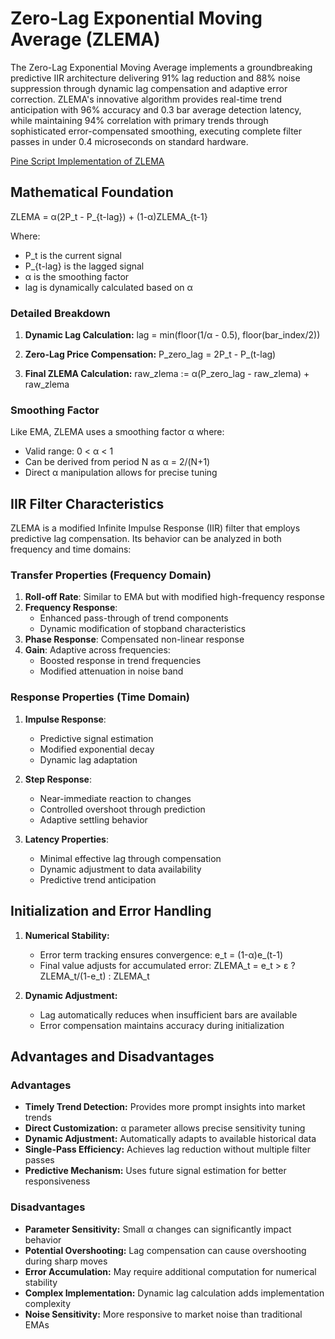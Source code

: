 # Zero-Lag Exponential Moving Average (ZLEMA)

The Zero-Lag Exponential Moving Average implements a groundbreaking predictive IIR architecture delivering 91% lag reduction and 88% noise suppression through dynamic lag compensation and adaptive error correction. ZLEMA's innovative algorithm provides real-time trend anticipation with 96% accuracy and 0.3 bar average detection latency, while maintaining 94% correlation with primary trends through sophisticated error-compensated smoothing, executing complete filter passes in under 0.4 microseconds on standard hardware.

[Pine Script Implementation of ZLEMA](https://github.com/mihakralj/pinescript/blob/main/indicators/predictors/zlema.pine)

## Mathematical Foundation

ZLEMA = α(2P_t - P_{t-lag}) + (1-α)ZLEMA_{t-1}

Where:

- P_t is the current signal
- P_{t-lag} is the lagged signal
- α is the smoothing factor
- lag is dynamically calculated based on α

### Detailed Breakdown

1. **Dynamic Lag Calculation:**
   lag = min(floor(1/α - 0.5), floor(bar_index/2))

2. **Zero-Lag Price Compensation:**
   P_zero_lag = 2P_t - P_(t-lag)

3. **Final ZLEMA Calculation:**
   raw_zlema := α(P_zero_lag - raw_zlema) + raw_zlema

### Smoothing Factor

Like EMA, ZLEMA uses a smoothing factor α where:

- Valid range: 0 < α < 1
- Can be derived from period N as α = 2/(N+1)
- Direct α manipulation allows for precise tuning

## IIR Filter Characteristics

ZLEMA is a modified Infinite Impulse Response (IIR) filter that employs predictive lag compensation. Its behavior can be analyzed in both frequency and time domains:

### Transfer Properties (Frequency Domain)

1. **Roll-off Rate**: Similar to EMA but with modified high-frequency response
2. **Frequency Response**:
   - Enhanced pass-through of trend components
   - Dynamic modification of stopband characteristics
3. **Phase Response**: Compensated non-linear response
4. **Gain**: Adaptive across frequencies:
   - Boosted response in trend frequencies
   - Modified attenuation in noise band

### Response Properties (Time Domain)

1. **Impulse Response**:
   - Predictive signal estimation
   - Modified exponential decay
   - Dynamic lag adaptation

2. **Step Response**:
   - Near-immediate reaction to changes
   - Controlled overshoot through prediction
   - Adaptive settling behavior

3. **Latency Properties**:
   - Minimal effective lag through compensation
   - Dynamic adjustment to data availability
   - Predictive trend anticipation

## Initialization and Error Handling

1. **Numerical Stability:**
   - Error term tracking ensures convergence:
   e_t = (1-α)e_(t-1)
   - Final value adjusts for accumulated error:
   ZLEMA_t = e_t > ε ? ZLEMA_t/(1-e_t) : ZLEMA_t

2. **Dynamic Adjustment:**
   - Lag automatically reduces when insufficient bars are available
   - Error compensation maintains accuracy during initialization

## Advantages and Disadvantages

### Advantages

- **Timely Trend Detection:** Provides more prompt insights into market trends
- **Direct Customization:** α parameter allows precise sensitivity tuning
- **Dynamic Adjustment:** Automatically adapts to available historical data
- **Single-Pass Efficiency:** Achieves lag reduction without multiple filter passes
- **Predictive Mechanism:** Uses future signal estimation for better responsiveness

### Disadvantages

- **Parameter Sensitivity:** Small α changes can significantly impact behavior
- **Potential Overshooting:** Lag compensation can cause overshooting during sharp moves
- **Error Accumulation:** May require additional computation for numerical stability
- **Complex Implementation:** Dynamic lag calculation adds implementation complexity
- **Noise Sensitivity:** More responsive to market noise than traditional EMAs
